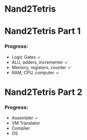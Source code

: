 # Nand2Tetris
# Nand2Tetris Part 1

### Progress:
- Logic Gates ✓
- ALU, adders, incrementer ✓
- Memory, registers, counter ✓
- RAM, CPU, computer ✓

# Nand2Tetris Part 2

### Progress:
- Assembler ✓
- VM Translator
- Complier
- OS
